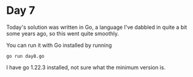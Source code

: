 # Day 7

Today's solution was written in Go, a language I've dabbled in quite a bit some years ago, so this went quite smoothly.

You can run it with Go installed by running

`go run day8.go`

I have go 1.22.3 installed, not sure what the minimum version is.
